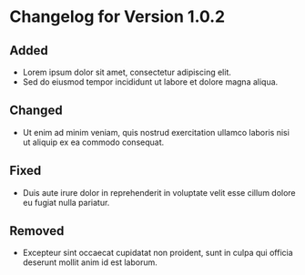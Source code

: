 # Changelog for Version 1.0.2

## Added

-   Lorem ipsum dolor sit amet, consectetur adipiscing elit.
-   Sed do eiusmod tempor incididunt ut labore et dolore magna aliqua.

## Changed

-   Ut enim ad minim veniam, quis nostrud exercitation ullamco laboris nisi ut aliquip ex ea commodo consequat.

## Fixed

-   Duis aute irure dolor in reprehenderit in voluptate velit esse cillum dolore eu fugiat nulla pariatur.

## Removed

-   Excepteur sint occaecat cupidatat non proident, sunt in culpa qui officia deserunt mollit anim id est laborum.
